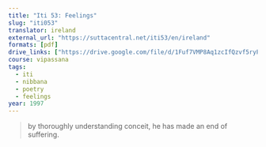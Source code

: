 ```yaml
---
title: "Iti 53: Feelings"
slug: "iti053"
translator: ireland
external_url: "https://suttacentral.net/iti53/en/ireland"
formats: [pdf]
drive_links: ["https://drive.google.com/file/d/1Fuf7VMP8Aq1zcIfQzvf5ryPKGgTeLqE3"]
course: vipassana
tags:
  - iti
  - nibbana
  - poetry
  - feelings
year: 1997
---
```


> by thoroughly understanding conceit, he has made an end of suffering.
